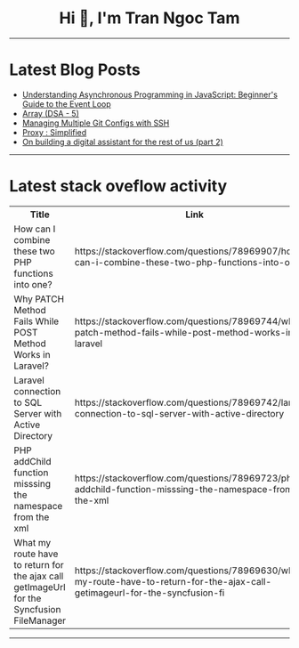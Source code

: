 <h1 align="center">Hi 👋, I'm Tran Ngoc Tam</h1>

---

# Latest Blog Posts 
<!-- BLOG-POST-LIST:START -->
- [Understanding Asynchronous Programming in JavaScript: Beginner&#39;s Guide to the Event Loop](https://dev.to/emmanuelayinde/understanding-asynchronous-programming-in-javascript-synchronous-asynchronous-microtasks-macrotasks-and-the-event-loop-h5e)
- [Array &lpar;DSA - 5&rpar;](https://dev.to/madgan95/array-dsa-5-4j31)
- [Managing Multiple Git Configs with SSH](https://dev.to/vutlhari/managing-multiple-git-configs-with-ssh-494b)
- [Proxy : Simplified](https://dev.to/sab93/proxy-simplified-5if)
- [On building a digital assistant for the rest of us &lpar;part 2&rpar;](https://dev.to/tkuenneth/on-building-a-digital-assistant-for-the-rest-of-us-part-2-92c)
<!-- BLOG-POST-LIST:END -->

---

# Latest stack oveflow activity
<table>
  <tr><th>Title</th><th>Link</th></tr>
  <!-- STACKOVERFLOW:START --><tr><td>How can I combine these two PHP functions into one?</td><td>https://stackoverflow.com/questions/78969907/how-can-i-combine-these-two-php-functions-into-one</td></tr><tr><td>Why PATCH Method Fails While POST Method Works in Laravel?</td><td>https://stackoverflow.com/questions/78969744/why-patch-method-fails-while-post-method-works-in-laravel</td></tr><tr><td>Laravel connection to SQL Server with Active Directory</td><td>https://stackoverflow.com/questions/78969742/laravel-connection-to-sql-server-with-active-directory</td></tr><tr><td>PHP addChild function misssing the namespace from the xml</td><td>https://stackoverflow.com/questions/78969723/php-addchild-function-misssing-the-namespace-from-the-xml</td></tr><tr><td>What my route have to return for the ajax call getImageUrl for the Syncfusion FileManager</td><td>https://stackoverflow.com/questions/78969630/what-my-route-have-to-return-for-the-ajax-call-getimageurl-for-the-syncfusion-fi</td></tr><!-- STACKOVERFLOW:END -->
</table>

---


